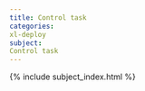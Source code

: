 ```yaml
---
title: Control task
categories:
xl-deploy
subject:
Control task
---
```


{% include subject_index.html %}
